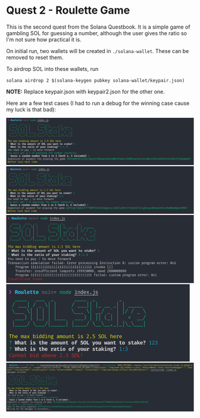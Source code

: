 # Quest 2 - Roulette Game

This is the second quest from the Solana Questbook. It is a simple game of gambling SOL for guessing a number, although the user gives the ratio so I'm not sure how practical it is. 

On initial run, two wallets will be created in `./solana-wallet`. These can be removed to reset them.

To airdrop SOL into these wallets, run

```
solana airdrop 2 $(solana-keygen pubkey solana-wallet/keypair.json)
```

**NOTE:** Replace keypair.json with keypair2.json for the other one.

Here are a few test cases (I had to run a debug for the winning case cause my luck is that bad):

![1](screenshots/1.png)
![2](screenshots/2.png)
![3](screenshots/3.png)
![5](screenshots/5.png)
![4](screenshots/4.png)